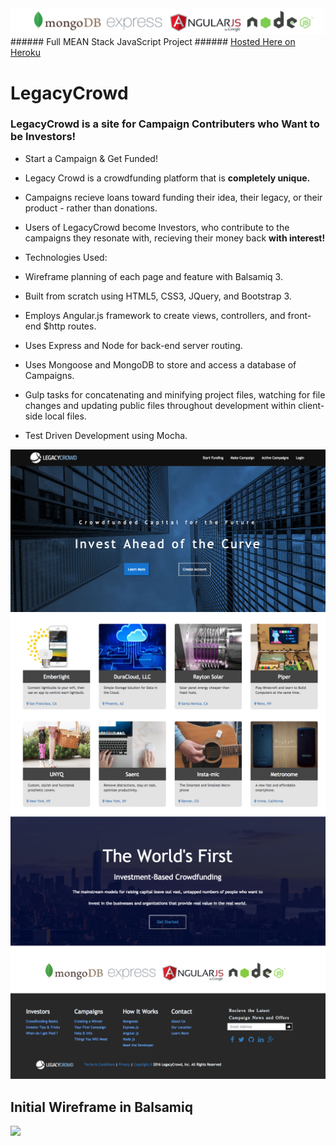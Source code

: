 <img src="public/images/mean-sponsors.png">
###### Full MEAN Stack JavaScript Project
###### <a href="https://infinite-ocean-83799.herokuapp.com">Hosted Here on Heroku</a>

# LegacyCrowd

### LegacyCrowd is a site for Campaign Contributers who Want to be Investors!

* Start a Campaign & Get Funded!
 * Legacy Crowd is a crowdfunding platform that is <b>completely unique.</b> 
 * Campaigns recieve loans toward funding their idea, their legacy, or their product - rather than donations. 
 * Users of LegacyCrowd become Investors, who contribute to the campaigns they resonate with, recieving their money back <b>with interest!</b>

* Technologies Used:
 * Wireframe planning of each page and feature with Balsamiq 3.
 * Built from scratch using HTML5, CSS3, JQuery, and Bootstrap 3.
 * Employs Angular.js framework to create views, controllers, and front-end $http routes.
 * Uses Express and Node for back-end server routing.
 * Uses Mongoose and MongoDB to store and access a database of Campaigns.
 * Gulp tasks for concatenating and minifying project files, watching for file changes and updating public files throughout development within client-side local files.
 * Test Driven Development using Mocha.

<img src="public/images/site-screenshots/legacy-homepage-top.png">
<img src="public/images/site-screenshots/legacy-campaign-cards.png">
<img src="public/images/site-screenshots/legacy-homepage-bottom.png">

## Initial Wireframe in Balsamiq

<img src="https://occs.mybalsamiq.com/mockups/4068735.png?key=5234a71ca3f53d1b1928aa5347556a91a9c74f59">